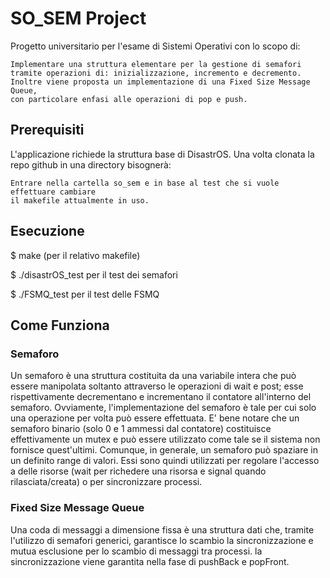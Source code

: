 # SO_SEM Project

Progetto universitario per l'esame di Sistemi Operativi con lo scopo di:

    Implementare una struttura elementare per la gestione di semafori    
    tramite operazioni di: inizializzazione, incremento e decremento.
    Inoltre viene proposta un implementazione di una Fixed Size Message Queue,
    con particolare enfasi alle operazioni di pop e push.

## Prerequisiti

L'applicazione richiede la struttura base di DisastrOS.
Una volta clonata la repo github in una directory bisognerà:

    Entrare nella cartella so_sem e in base al test che si vuole effettuare cambiare
    il makefile attualmente in uso.

## Esecuzione
$ make (per il relativo makefile)

$ ./disastrOS_test per il test dei semafori 

$ ./FSMQ_test      per il test delle FSMQ

## Come Funziona
### Semaforo
Un semaforo è una struttura costituita da una variabile intera che può
essere manipolata soltanto attraverso le operazioni di wait e post; esse
rispettivamente decrementano e incrementano il contatore all'interno del
semaforo. Ovviamente, l'implementazione del semaforo è tale per cui
solo una operazione per volta può essere effettuata.
E' bene notare che un semaforo binario (solo 0 e 1 ammessi dal
contatore) costituisce effettivamente un mutex e può essere utilizzato
come tale se il sistema non fornisce quest'ultimi. Comunque, in generale,
un semaforo può spaziare in un definito range di valori. Essi sono quindi
utilizzati per regolare l'accesso a delle risorse (wait per richedere
una risorsa e signal quando rilasciata/creata) o per sincronizzare processi.

### Fixed Size Message Queue
Una coda di messaggi a dimensione fissa è una struttura dati che, tramite l'utilizzo
di semafori generici, garantisce lo scambio la sincronizzazione e mutua esclusione per
lo scambio di messaggi tra processi.
la sincronizzazione viene garantita nella fase di pushBack e popFront.
